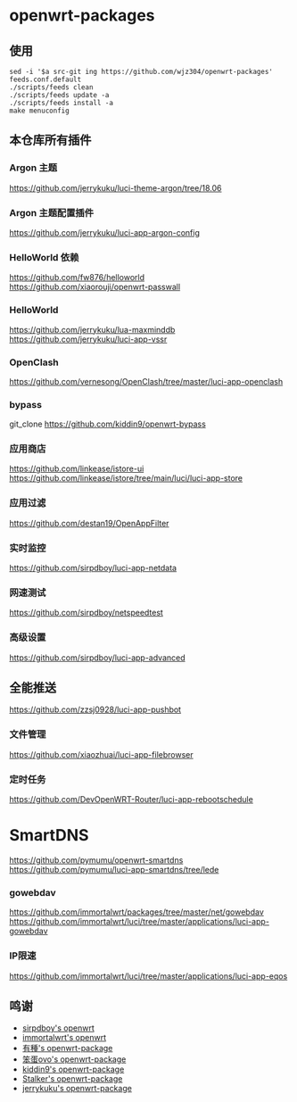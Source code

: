 # openwrt-packages


## 使用
```
sed -i '$a src-git ing https://github.com/wjz304/openwrt-packages' feeds.conf.default
./scripts/feeds clean
./scripts/feeds update -a
./scripts/feeds install -a
make menuconfig
```

## 本仓库所有插件
### Argon 主题
https://github.com/jerrykuku/luci-theme-argon/tree/18.06  


### Argon 主题配置插件
https://github.com/jerrykuku/luci-app-argon-config  


### HelloWorld 依赖
https://github.com/fw876/helloworld  
https://github.com/xiaorouji/openwrt-passwall  


### HelloWorld
https://github.com/jerrykuku/lua-maxminddb  
https://github.com/jerrykuku/luci-app-vssr  


### OpenClash
https://github.com/vernesong/OpenClash/tree/master/luci-app-openclash  


### bypass
git_clone https://github.com/kiddin9/openwrt-bypass  


### 应用商店
https://github.com/linkease/istore-ui  
https://github.com/linkease/istore/tree/main/luci/luci-app-store  


### 应用过滤
https://github.com/destan19/OpenAppFilter  


### 实时监控
https://github.com/sirpdboy/luci-app-netdata  


### 网速测试
https://github.com/sirpdboy/netspeedtest  


### 高级设置
https://github.com/sirpdboy/luci-app-advanced  


## 全能推送
https://github.com/zzsj0928/luci-app-pushbot  


### 文件管理
https://github.com/xiaozhuai/luci-app-filebrowser  


### 定时任务
https://github.com/DevOpenWRT-Router/luci-app-rebootschedule  


# SmartDNS
https://github.com/pymumu/openwrt-smartdns 
https://github.com/pymumu/luci-app-smartdns/tree/lede


### gowebdav
https://github.com/immortalwrt/packages/tree/master/net/gowebdav  
https://github.com/immortalwrt/luci/tree/master/applications/luci-app-gowebdav  


### IP限速
https://github.com/immortalwrt/luci/tree/master/applications/luci-app-eqos


## 鸣谢
- [sirpdboy's openwrt](https://github.com/sirpdboy)
- [immortalwrt's openwrt](https://github.com/immortalwrt/packages)
- [有種's openwrt-package](https://github.com/kenzok8/openwrt-packages)
- [笨蛋ovo's openwrt-package](https://github.com/liuran001/openwrt-packages)
- [kiddin9's openwrt-package](https://github.com/kiddin9/openwrt-packages)
- [Stalker's openwrt-package](https://github.com/xiangfeidexiaohuo/openwrt-packages)
- [jerrykuku's openwrt-package](https://github.com/jerrykuku/openwrt-package)